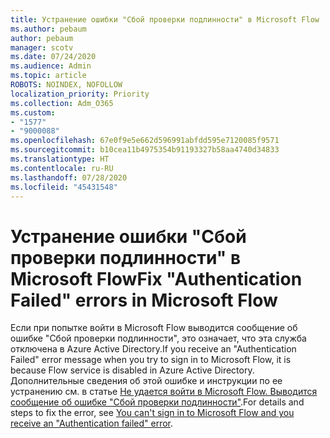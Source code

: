 ```yaml
---
title: Устранение ошибки "Сбой проверки подлинности" в Microsoft Flow
ms.author: pebaum
author: pebaum
manager: scotv
ms.date: 07/24/2020
ms.audience: Admin
ms.topic: article
ROBOTS: NOINDEX, NOFOLLOW
localization_priority: Priority
ms.collection: Adm_O365
ms.custom:
- "1577"
- "9000088"
ms.openlocfilehash: 67e0f9e5e662d596991abfdd595e7120085f9571
ms.sourcegitcommit: b10cea11b4975354b91193327b58aa4740d34833
ms.translationtype: HT
ms.contentlocale: ru-RU
ms.lasthandoff: 07/28/2020
ms.locfileid: "45431548"
---
```

# <a name="fix-authentication-failed-errors-in-microsoft-flow"></a><span data-ttu-id="35011-102">Устранение ошибки "Сбой проверки подлинности" в Microsoft Flow</span><span class="sxs-lookup"><span data-stu-id="35011-102">Fix "Authentication Failed" errors in Microsoft Flow</span></span>

<span data-ttu-id="35011-103">Если при попытке войти в Microsoft Flow выводится сообщение об ошибке "Сбой проверки подлинности", это означает, что эта служба отключена в Azure Active Directory.</span><span class="sxs-lookup"><span data-stu-id="35011-103">If you receive an "Authentication Failed" error message when you try to sign in to Microsoft Flow, it is because Flow service is disabled in Azure Active Directory.</span></span> <span data-ttu-id="35011-104">Дополнительные сведения об этой ошибке и инструкции по ее устранению см. в статье [Не удается войти в Microsoft Flow. Выводится сообщение об ошибке "Сбой проверки подлинности"](https://support.microsoft.com/help/4316891).</span><span class="sxs-lookup"><span data-stu-id="35011-104">For details and steps to fix the error, see [You can't sign in to Microsoft Flow and you receive an "Authentication failed" error](https://support.microsoft.com/help/4316891).</span></span>